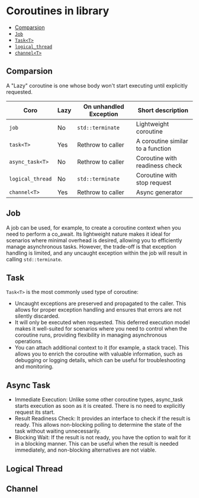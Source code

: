 # Coroutines in library

- [Comparsion](#comparsion)
- [`Job`](#job)
- [`Task<T>`](#task)
- [`logical_thread`](#logical-thread)
- [`channel<T>`](#channel)

## Comparsion

A "Lazy" coroutine is one whose body won't start executing until explicitly requested.

| Coro             | Lazy     | On unhandled Exception | Short description                 |
|------------------|----------|------------------------|-----------------------------------|
| `job`            | No       | `std::terminate`       | Lightweight coroutine             |
| `task<T>`        | Yes      | Rethrow to caller      | A coroutine similar to a function |
| `async_task<T>`  | No       | Rethrow to caller      | Coroutine with readiness check    |
| `logical_thread` | No       | `std::terminate`       | Coroutine with stop request       |
| `channel<T>`     | Yes      | Rethrow to caller      | Async generator                   |


## Job

A job can be used, for example, to create a coroutine context when you need to perform a co_await. 
Its lightweight nature makes it ideal for scenarios where minimal overhead is desired, allowing you to efficiently manage asynchronous tasks. 
However, the trade-off is that exception handling is limited, and any uncaught exception within the job will result in calling `std::terminate`. 

## Task

`Task<T>` is the most commonly used type of coroutine:

- Uncaught exceptions are preserved and propagated to the caller. This allows for proper exception handling and ensures that errors are not silently discarded.
- It will only be executed when requested. This deferred execution model makes it well-suited for scenarios where you need to control when the coroutine runs, providing flexibility in managing asynchronous operations.
- You can attach additional context to it (for example, a stack trace). This allows you to enrich the coroutine with valuable information, such as debugging or logging details, which can be useful for troubleshooting and monitoring.

## Async Task

- Immediate Execution: Unlike some other coroutine types, async_task starts execution as soon as it is created. There is no need to explicitly request its start.
- Result Readiness Check: It provides an interface to check if the result is ready. This allows non-blocking polling to determine the state of the task without waiting unnecessarily.
- Blocking Wait: If the result is not ready, you have the option to wait for it in a blocking manner. This can be useful when the result is needed immediately, and non-blocking alternatives are not viable.

## Logical Thread



## Channel
